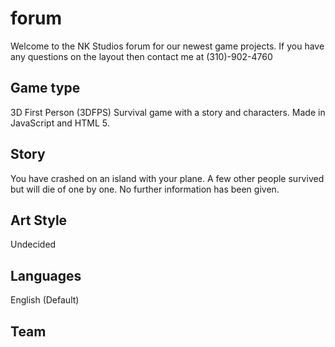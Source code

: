 # forum

Welcome to the NK Studios forum for our newest game projects. If you have any questions on the layout then contact me at (310)-902-4760

## Game type

3D First Person (3DFPS) Survival game with a story and characters. Made in JavaScript and HTML 5.

## Story

You have crashed on an island with your plane. A few other people survived but will die of one by one. No further information has been given.

## Art Style

Undecided

## Languages 

English (Default)

## Team


